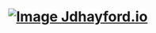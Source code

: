 # [![Image](https://avatars1.githubusercontent.com/u/9739680?s=460&u=2f7e37847f16366506bc084ec5e5936cf5f783c4&v=4) Jdhayford.io](jdhayford.io)
